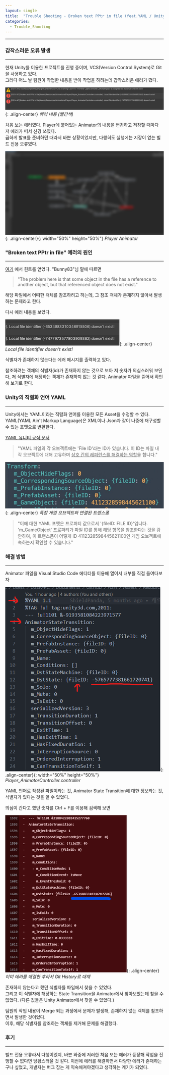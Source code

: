 ```yaml
---
layout: single
title:  "Trouble Shooting - Broken text PPtr in file (feat.YAML / Unity)"
categories:
  - Trouble_Shooting
---
```


---

### 갑작스러운 오류 발생
---

현재 Unity를 이용한 프로젝트를 진행 중이며, VCS(Version Control System)로 Git을 사용하고 있다.  
그러다 어느 날 팀원이 작업한 내용을 받아 작업을 하려는데 갑작스러운 에러가 떴다.

![](/assets/images/trouble_shooting_PPtr.png){: .align-center}
*에러 내용 (빨간색)*

처음 보는 에러였다. Player에 붙어있는 Animator의 내용을 변경하고 저장할 때마다 저 에러가 떠서 신경 쓰였다.  
급하게 발표를 준비하던 때라서 바쁜 상황이었지만, 다행히도 실행에는 지장이 없는 빌드 전용 오류였다.

![](/assets/images/trouble_shooting_PPtr5.jpg){: .align-center}{: width="50%" height="50%"}
*Player Animator*

### "Broken text PPtr in file" 에러의 원인
---

[여기](https://discussions.unity.com/t/what-is-this-error-message-broken-text-pptr-in-file/198824)
에서 힌트를 얻었다. "Bunny83"님 말에 따르면

> "The problem here is that some object in the file has a reference to another object, but that referenced object does not exist."

해당 파일에서 어떠한 객체를 참조하려고 하는데, 그 참조 객체가 존재하지 않아서 발생하는 문제라고 한다.

다시 에러 내용을 보았다.

![](/assets/images/trouble_shooting_PPtr2.png){: .align-center}
*Local file identifier doesn't exist!*

식별자가 존재하지 않는다는 에러 메시지를 출력하고 있다.

참조하려는 객체의 식별자(id)가 존재하지 않는 것으로 보아 저 숫자가 의심스러워 보인다, 저 식별자에 해당하는 객체가 존재하지 않는 것 같다.
Animator 파일을 뜯어서 확인해 보기로 한다.

### Unity의 직렬화 언어 YAML
---

Unity에서는 YAML이라는 직렬화 언어를 이용한 모든 Asset을 수정할 수 있다.
YAML(YAML Ain't Markup Language)은 XML이나 Json과 같이 나중에 재구성할 수 있는 포맷으로 변환한다.

[YAML 유니티 공식 문서](https://blog.unity.com/kr/engine-platform/understanding-unitys-serialization-language-yaml)

> "YAML 파일의 각 오브젝트에는 'File ID'라는 ID가 있습니다. 이 ID는 파일 내 각 오브젝트에 대해 고유하며 <u>상호 간의 레퍼런스를 해결하는 역할</u>을 합니다."

![](/assets/images/trouble_shooting_PPtr7.jpg){: .align-center}
*특정 게임 오브젝트와 연결된 트랜스폼*

> "이에 대한 YAML 포맷은 프로퍼티 값으로서 '{fileID: FILE ID}'입니다. 'm_GameObject' 프로퍼티가 파일 ID를 통해 해당 항목을 참조한다는 것을 감안하여, 이 트랜스폼이 어떻게 ID 4112328598445621100인 게임 오브젝트에 속하는지 확인할 수 있습니다."

### 해결 방법
---

Animator 파일을 Visual Studio Code 에디터를 이용해 열어서 내부를 직접 들여다보자

![](/assets/images/trouble_shooting_PPtr6.png){: .align-center}{: width="50%" height="50%"}
*Player_AnimatorController.controller*

YAML 언어로 작성된 파일이라는 것, Animator State Transition에 대한 정보라는 것, 식별자가 있다는 것을 알 수 있었다.

의심이 간다고 했던 숫자를 Ctrl + F를 이용해 검색해 보면

![](/assets/images/trouble_shooting_PPtr3.png){: .align-center}
*이미 에러를 해결한 후라서 Git History로 대체*

존재하지 않는다고 했던 식별자를 파일에서 찾을 수 있었다.  
그리고 이 식별자에 해당하는 State Transition을 Animator에서 찾아보았는데 찾을 수 없었다. (다른 값들은 Unity Animator에서 찾을 수 있었다.)

팀원의 작업 내용이 Merge 되는 과정에서 문제가 발생해, 존재하지 않는 객체를 참조하면서 발생한 것이었다.  
이후, 해당 식별자를 참조하는 객체를 제거해 문제를 해결했다.

### 후기
---

빌드 전용 오류라서 다행이었지, 바쁜 와중에 저러한 처음 보는 에러가 등장해 작업을 진행할 수 없다면 당황스러울 것 같다.
이번에 에러를 해결하면서 다양한 에러가 존재하는구나 싶었고, 개발자는 버그 잡는 게 익숙해져야겠다고 생각하는 계기가 되었다.